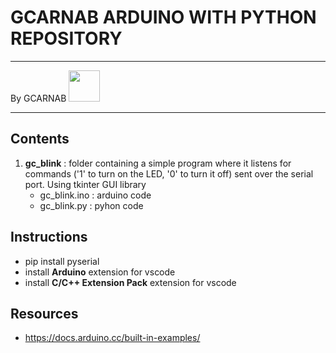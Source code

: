 # GCARNAB ARDUINO WITH PYTHON REPOSITORY

---

By GCARNAB <a href='https://github.com/gcarnab'> <img src='https://avatars.githubusercontent.com/u/15156604?v=4' width="50"/></a>

---
## Contents

1. **gc_blink** : folder containing a simple program where it listens for commands ('1' to turn on the LED, '0' to turn it off) sent over the serial port. Using tkinter GUI library
    - gc_blink.ino : arduino code
    - gc_blink.py : pyhon code


## Instructions
- pip install pyserial
- install **Arduino** extension for vscode
- install **C/C++ Extension Pack** extension for vscode

## Resources

- https://docs.arduino.cc/built-in-examples/